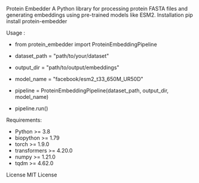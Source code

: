 Protein Embedder
A Python library for processing protein FASTA files and generating embeddings using pre-trained models like ESM2.
Installation
pip install protein-embedder

Usage :

* from protein_embedder import ProteinEmbeddingPipeline

* dataset_path = "path/to/your/dataset"
* output_dir = "path/to/output/embeddings"
* model_name = "facebook/esm2_t33_650M_UR50D"

* pipeline = ProteinEmbeddingPipeline(dataset_path, output_dir, model_name)
* pipeline.run()

Requirements:

* Python >= 3.8
* biopython >= 1.79
* torch >= 1.9.0
* transformers >= 4.20.0
* numpy >= 1.21.0
* tqdm >= 4.62.0

License
MIT License
